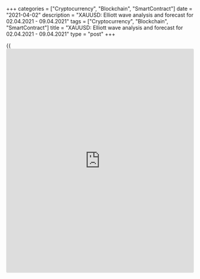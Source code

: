 +++
categories = ["Cryptocurrency", "Blockchain", "SmartContract"]
date = "2021-04-02"
description = "XAUUSD: Elliott wave analysis and forecast for 02.04.2021 - 09.04.2021"
tags = ["Cryptocurrency", "Blockchain", "SmartContract"]
title = "XAUUSD: Elliott wave analysis and forecast for 02.04.2021 - 09.04.2021"
type = "post"
+++

{{<iframe id="large-banner" src="https://www.bounty.group/#slide=16.0" width="100%" height="600" scrolling="no" style="border: 0px solid rgb(216, 221, 230); border-radius: 3px;">}}

2021-04-02

2021-04-02

XAUUSD: Elliott wave analysis and forecast for 02.04.2021 –
09.04.2021Alex Geuta

 **Main scenario:** consider short positions from corrections below the
level of 1755.42 with a target of 1650.00 – 1620.09.

 **Alternative scenario:** breakout and consolidation above the level of
1755.42 will allow the pair to continue rising to the levels of 1799.64
– 1875.25.

 **Analysis:** Daily time frame: presumably, the ascending third wave of
larger degree (3) formed, and a descending correction continues
developing as wave (4). Wave С of (4) appears to be forming on the H4
time frame, with wave iii of C formed and corrective wave iv of C
completed inside. Apparently, wave v of C started developing on the H1
time frame, with corrective wave (ii) of v coming to its end inside. If
the presumption is correct, the pair will continue to drop to the levels
of 1650.00 – 1620.09. The level of 1755.42 is critical in this scenario,
as the breakout will enable the pair to continue rising to the levels of
1799.64 – 1875.25.

* * *

* * *



## Price chart of XAUUSD in real time mode

The content of this article reflects the author’s opinion and does not
necessarily reflect the official position of LiteForex. The material
published on this page is provided for informational purposes only and
should not be considered as the provision of investment advice for the
purposes of Directive 2004/39/EC.

Rate this article:

{{value}}

( {{count}} {{title}} )